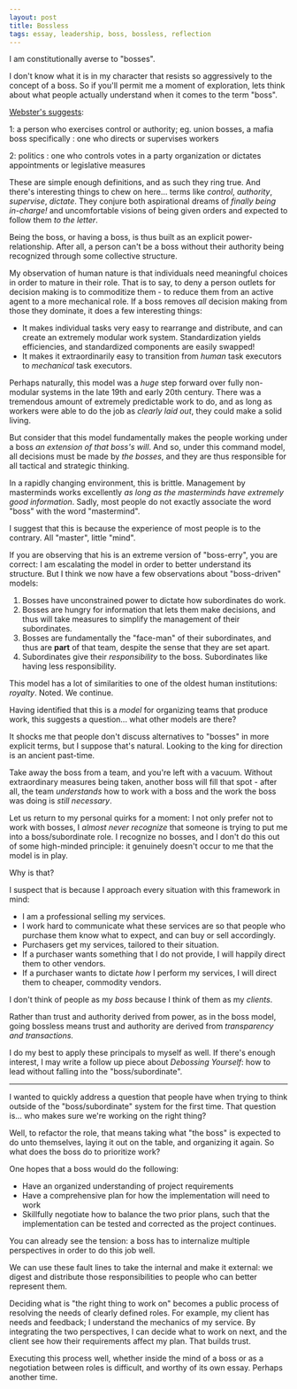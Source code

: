 ```yaml
---
layout: post
title: Bossless
tags: essay, leadership, boss, bossless, reflection
---
```


I am constitutionally averse to "bosses".

I don't know what it is in my character that resists so aggressively to the concept of a boss. So if you'll permit me a moment of exploration, lets think about what people actually understand when it comes to the term "boss".

[Webster's suggests](https://www.merriam-webster.com/dictionary/boss?src=search-dict-hed):

1: a person who exercises control or authority;
    eg. union bosses, a mafia boss
   specifically : one who directs or supervises workers

2: politics : one who controls votes in a party organization or dictates appointments or legislative measures

These are simple enough definitions, and as such they ring true. And there's interesting things to chew on here... terms like *control*, *authority*, *supervise*, *dictate*. They conjure both aspirational dreams of *finally being in-charge!* and uncomfortable visions of being given orders and expected to follow them *to the letter*.

Being the boss, or having a boss, is thus built as an explicit power-relationship. After all, a person can't be a boss without their authority being recognized through some collective structure.

My observation of human nature is that individuals need meaningful choices in order to mature in their role. That is to say, to deny a person outlets for decision making is to commoditize them - to reduce them from an active agent to a more mechanical role. If a boss removes *all* decision making from those they dominate, it does a few interesting things:

  - It makes individual tasks very easy to rearrange and distribute, and can create an extremely modular work system. Standardization yields efficiencies, and standardized components are easily swapped!
  - It makes it extraordinarily easy to transition from *human* task executors to *mechanical* task executors.
  
Perhaps naturally, this model was a *huge* step forward over fully non-modular systems in the late 19th and early 20th century. There was a tremendous amount of extremely predictable work to do, and as long as workers were able to do the job as *clearly laid out*, they could make a solid living.

But consider that this model fundamentally makes the people working under a boss *an extension of that boss's will*. And so, under this command model, all decisions must be made by *the bosses*, and they are thus responsible for all tactical and strategic thinking.

In a rapidly changing environment, this is brittle. Management by masterminds works excellently *as long as the masterminds have extremely good information*. Sadly, most people do not exactly associate the word "boss" with the word "mastermind".

I suggest that this is because the experience of most people is to the contrary. All "master", little "mind".

If you are observing that his is an extreme version of "boss-erry", you are correct: I am escalating the model in order to better understand its structure. But I think we now have a few observations about "boss-driven" models:

1. Bosses have unconstrained power to dictate how subordinates do work.
2. Bosses are hungry for information that lets them make decisions, and thus will take measures to simplify the management of their subordinates.
3. Bosses are fundamentally the "face-man" of their subordinates, and thus are **part** of that team, despite the sense that they are set apart.
4. Subordinates give their *responsibility* to the boss. Subordinates like having less responsibility.

This model has a lot of similarities to one of the oldest human institutions: *royalty*. Noted. We continue.

Having identified that this is a *model* for organizing teams that produce work, this suggests a question... what other models are there?

It shocks me that people don't discuss alternatives to "bosses" in more explicit terms, but I suppose that's natural. Looking to the king for direction is an ancient past-time.

Take away the boss from a team, and you're left with a vacuum. Without extraordinary measures being taken, another boss will fill that spot - after all, the team *understands* how to work with a boss and the work the boss was doing is *still necessary*.

Let us return to my personal quirks for a moment: I not only prefer not to work with bosses, I *almost never recognize* that someone is trying to put me into a boss/subordinate role. I recognize no bosses, and I don't do this out of some high-minded principle: it genuinely doesn't occur to me that the model is in play.

Why is that?

I suspect that is because I approach every situation with this framework in mind:

- I am a professional selling my services.
- I work hard to communicate what these services are so that people who purchase them know what to expect, and can buy or sell accordingly.
- Purchasers get my services, tailored to their situation.
- If a purchaser wants something that I do not provide, I will happily direct them to other vendors.
- If a purchaser wants to dictate *how* I perform my services, I will direct them to cheaper, commodity vendors.
    
I don't think of people as my *boss* because I think of them as my *clients*.

Rather than trust and authority derived from power, as in the boss model, going bossless means trust and authority are derived from *transparency and transactions.*

I do my best to apply these principals to myself as well. If there's enough interest, I may write a follow up piece about *Debossing Yourself*: how to lead without falling into the "boss/subordinate".

---

I wanted to quickly address a question that people have when trying to think outside of the "boss/subordinate" system for the first time. That question is... who makes sure we're working on the right thing? 

Well, to refactor the role, that means taking what "the boss" is expected to do unto themselves, laying it out on the table, and organizing it again. So what does the boss do to prioritize work?

One hopes that a boss would do the following:

- Have an organized understanding of project requirements
- Have a comprehensive plan for how the implementation will need to work
- Skillfully negotiate how to balance the two prior plans, such that the implementation can be tested and corrected as the project continues.

You can already see the tension: a boss has to internalize multiple perspectives in order to do this job well.

We can use these fault lines to take the internal and make it external: we digest and distribute those responsibilities to people who can better represent them.

Deciding what is "the right thing to work on" becomes a public process of resolving the needs of clearly defined roles. For example, my client has needs and feedback; I understand the mechanics of my service. By integrating the two perspectives, I can decide what to work on next, and the client see how their requirements affect my plan. That builds trust.

Executing this process well, whether inside the mind of a boss or as a negotiation between roles is difficult, and worthy of its own essay. Perhaps another time.